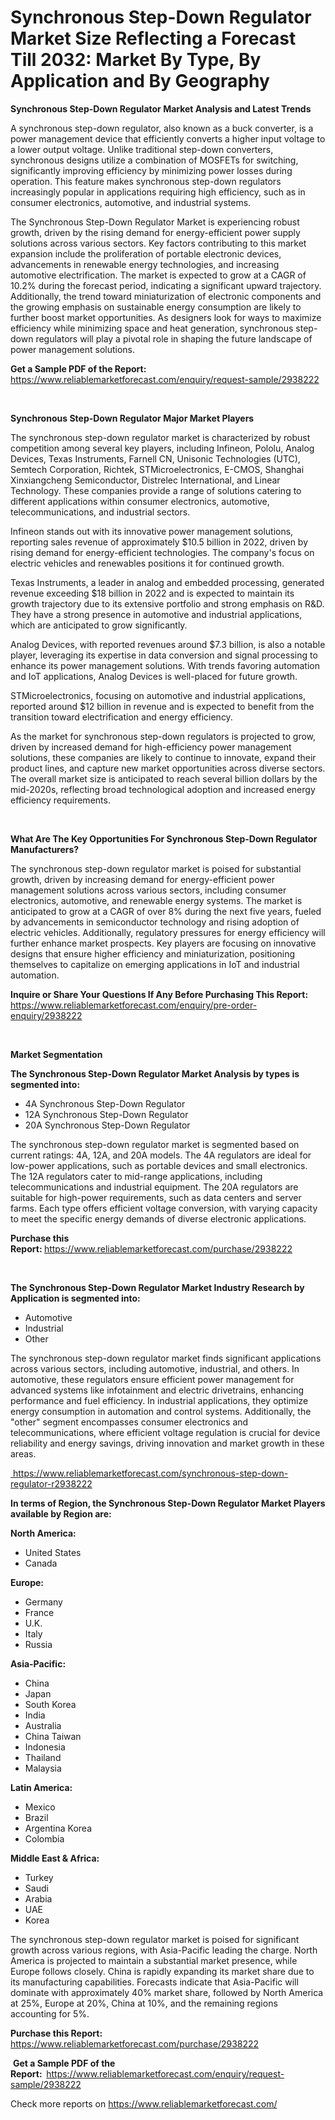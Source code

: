 <p><h1>Synchronous Step-Down Regulator Market Size Reflecting a Forecast Till 2032: Market By Type, By Application and By Geography</h1></p><p><strong>Synchronous Step-Down Regulator Market Analysis and Latest Trends</strong></p>
<p><p>A synchronous step-down regulator, also known as a buck converter, is a power management device that efficiently converts a higher input voltage to a lower output voltage. Unlike traditional step-down converters, synchronous designs utilize a combination of MOSFETs for switching, significantly improving efficiency by minimizing power losses during operation. This feature makes synchronous step-down regulators increasingly popular in applications requiring high efficiency, such as in consumer electronics, automotive, and industrial systems.</p><p>The Synchronous Step-Down Regulator Market is experiencing robust growth, driven by the rising demand for energy-efficient power supply solutions across various sectors. Key factors contributing to this market expansion include the proliferation of portable electronic devices, advancements in renewable energy technologies, and increasing automotive electrification. The market is expected to grow at a CAGR of 10.2% during the forecast period, indicating a significant upward trajectory. Additionally, the trend toward miniaturization of electronic components and the growing emphasis on sustainable energy consumption are likely to further boost market opportunities. As designers look for ways to maximize efficiency while minimizing space and heat generation, synchronous step-down regulators will play a pivotal role in shaping the future landscape of power management solutions.</p></p>
<p><strong>Get a Sample PDF of the Report:&nbsp;</strong> <a href="https://www.reliablemarketforecast.com/enquiry/request-sample/2938222?utm_campaign=3129&utm_medium=2&utm_source=Github&utm_content=ia&utm_term=15032025&utm_id=synchronous-step-down-regulator">https://www.reliablemarketforecast.com/enquiry/request-sample/2938222</a></p>
<p>&nbsp;</p>
<p><strong>Synchronous Step-Down Regulator Major Market Players</strong></p>
<p><p>The synchronous step-down regulator market is characterized by robust competition among several key players, including Infineon, Pololu, Analog Devices, Texas Instruments, Farnell CN, Unisonic Technologies (UTC), Semtech Corporation, Richtek, STMicroelectronics, E-CMOS, Shanghai Xinxiangcheng Semiconductor, Distrelec International, and Linear Technology. These companies provide a range of solutions catering to different applications within consumer electronics, automotive, telecommunications, and industrial sectors.</p><p>Infineon stands out with its innovative power management solutions, reporting sales revenue of approximately $10.5 billion in 2022, driven by rising demand for energy-efficient technologies. The company's focus on electric vehicles and renewables positions it for continued growth.</p><p>Texas Instruments, a leader in analog and embedded processing, generated revenue exceeding $18 billion in 2022 and is expected to maintain its growth trajectory due to its extensive portfolio and strong emphasis on R&D. They have a strong presence in automotive and industrial applications, which are anticipated to grow significantly.</p><p>Analog Devices, with reported revenues around $7.3 billion, is also a notable player, leveraging its expertise in data conversion and signal processing to enhance its power management solutions. With trends favoring automation and IoT applications, Analog Devices is well-placed for future growth.</p><p>STMicroelectronics, focusing on automotive and industrial applications, reported around $12 billion in revenue and is expected to benefit from the transition toward electrification and energy efficiency.</p><p>As the market for synchronous step-down regulators is projected to grow, driven by increased demand for high-efficiency power management solutions, these companies are likely to continue to innovate, expand their product lines, and capture new market opportunities across diverse sectors. The overall market size is anticipated to reach several billion dollars by the mid-2020s, reflecting broad technological adoption and increased energy efficiency requirements.</p></p>
<p>&nbsp;</p>
<p><strong>What Are The Key Opportunities For Synchronous Step-Down Regulator Manufacturers?</strong></p>
<p><p>The synchronous step-down regulator market is poised for substantial growth, driven by increasing demand for energy-efficient power management solutions across various sectors, including consumer electronics, automotive, and renewable energy systems. The market is anticipated to grow at a CAGR of over 8% during the next five years, fueled by advancements in semiconductor technology and rising adoption of electric vehicles. Additionally, regulatory pressures for energy efficiency will further enhance market prospects. Key players are focusing on innovative designs that ensure higher efficiency and miniaturization, positioning themselves to capitalize on emerging applications in IoT and industrial automation.</p></p>
<p><strong>Inquire or Share Your Questions If Any Before Purchasing This Report:</strong> <a href="https://www.reliablemarketforecast.com/enquiry/pre-order-enquiry/2938222?utm_campaign=3129&utm_medium=2&utm_source=Github&utm_content=ia&utm_term=15032025&utm_id=synchronous-step-down-regulator">https://www.reliablemarketforecast.com/enquiry/pre-order-enquiry/2938222</a></p>
<p>&nbsp;</p>
<p><strong>Market Segmentation</strong></p>
<p><strong>The Synchronous Step-Down Regulator Market Analysis by types is segmented into:</strong></p>
<p><ul><li>4A Synchronous Step-Down Regulator</li><li>12A Synchronous Step-Down Regulator</li><li>20A Synchronous Step-Down Regulator</li></ul></p>
<p><p>The synchronous step-down regulator market is segmented based on current ratings: 4A, 12A, and 20A models. The 4A regulators are ideal for low-power applications, such as portable devices and small electronics. The 12A regulators cater to mid-range applications, including telecommunications and industrial equipment. The 20A regulators are suitable for high-power requirements, such as data centers and server farms. Each type offers efficient voltage conversion, with varying capacity to meet the specific energy demands of diverse electronic applications.</p></p>
<p><strong>Purchase this Report:&nbsp;</strong><a href="https://www.reliablemarketforecast.com/purchase/2938222?utm_campaign=3129&utm_medium=2&utm_source=Github&utm_content=ia&utm_term=15032025&utm_id=synchronous-step-down-regulator">https://www.reliablemarketforecast.com/purchase/2938222</a></p>
<p>&nbsp;</p>
<p><strong>The Synchronous Step-Down Regulator Market Industry Research by Application is segmented into:</strong></p>
<p><ul><li>Automotive</li><li>Industrial</li><li>Other</li></ul></p>
<p><p>The synchronous step-down regulator market finds significant applications across various sectors, including automotive, industrial, and others. In automotive, these regulators ensure efficient power management for advanced systems like infotainment and electric drivetrains, enhancing performance and fuel efficiency. In industrial applications, they optimize energy consumption in automation and control systems. Additionally, the "other" segment encompasses consumer electronics and telecommunications, where efficient voltage regulation is crucial for device reliability and energy savings, driving innovation and market growth in these areas.</p></p>
<p><a href="https://www.reliablemarketforecast.com/synchronous-step-down-regulator-r2938222?utm_campaign=3129&utm_medium=2&utm_source=Github&utm_content=ia&utm_term=15032025&utm_id=synchronous-step-down-regulator">&nbsp;https://www.reliablemarketforecast.com/synchronous-step-down-regulator-r2938222</a></p>
<p><strong>In terms of Region, the Synchronous Step-Down Regulator Market Players available by Region are:</strong></p>
<p>
    <p> <strong> North America: </strong>
        <ul>
            <li>United States</li>
            <li>Canada</li>
        </ul>
        </p> 
    <p> <strong> Europe: </strong>
        <ul>
            <li>Germany</li>
            <li>France</li>
            <li>U.K.</li>
            <li>Italy</li>
            <li>Russia</li>
        </ul>
        </p> 
    <p> <strong> Asia-Pacific: </strong>
        <ul>
            <li>China</li>
            <li>Japan</li>
            <li>South Korea</li>
            <li>India</li>
            <li>Australia</li>
            <li>China Taiwan</li>
            <li>Indonesia</li>
            <li>Thailand</li>
            <li>Malaysia</li>
        </ul>
        </p> 
    <p> <strong> Latin America: </strong>
        <ul>
            <li>Mexico</li>
            <li>Brazil</li>
            <li>Argentina Korea</li>
            <li>Colombia</li>
        </ul>
        </p> 
    <p> <strong> Middle East & Africa: </strong>
        <ul>
            <li>Turkey</li>
            <li>Saudi</li>
            <li>Arabia</li>
            <li>UAE</li>
            <li>Korea</li>
        </ul>
    </p>
    </p>
<p><p>The synchronous step-down regulator market is poised for significant growth across various regions, with Asia-Pacific leading the charge. North America is projected to maintain a substantial market presence, while Europe follows closely. China is rapidly expanding its market share due to its manufacturing capabilities. Forecasts indicate that Asia-Pacific will dominate with approximately 40% market share, followed by North America at 25%, Europe at 20%, China at 10%, and the remaining regions accounting for 5%.</p></p>
<p><strong>Purchase this Report: </strong><a href="https://www.reliablemarketforecast.com/purchase/2938222?utm_campaign=3129&utm_medium=2&utm_source=Github&utm_content=ia&utm_term=15032025&utm_id=synchronous-step-down-regulator">https://www.reliablemarketforecast.com/purchase/2938222</a></p>
<p>&nbsp;<strong>Get a Sample PDF of the Report:&nbsp;&nbsp;</strong><a href="https://www.reliablemarketforecast.com/enquiry/request-sample/2938222?utm_campaign=3129&utm_medium=2&utm_source=Github&utm_content=ia&utm_term=15032025&utm_id=synchronous-step-down-regulator">https://www.reliablemarketforecast.com/enquiry/request-sample/2938222</a></p>
<p><strong></strong></p>
<p>Check more reports on <a href="https://www.reliablemarketforecast.com/?utm_campaign=3129&utm_medium=2&utm_source=Github&utm_content=ia&utm_term=15032025&utm_id=synchronous-step-down-regulator">https://www.reliablemarketforecast.com/</a></p>